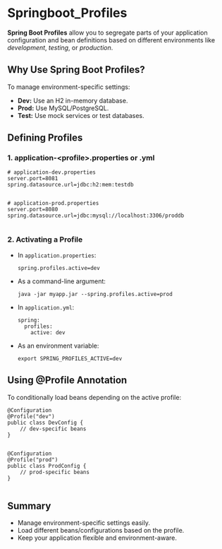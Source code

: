 # Springboot_Profiles


  

  <p><strong>Spring Boot Profiles</strong> allow you to segregate parts of your application configuration and bean definitions based on different environments like <em>development</em>, <em>testing</em>, or <em>production</em>.</p>

  <h2>Why Use Spring Boot Profiles?</h2>
  <p>To manage environment-specific settings:</p>
  <ul>
    <li><strong>Dev:</strong> Use an H2 in-memory database.</li>
    <li><strong>Prod:</strong> Use MySQL/PostgreSQL.</li>
    <li><strong>Test:</strong> Use mock services or test databases.</li>
  </ul>

  <h2>Defining Profiles</h2>

  <h3>1. application-&lt;profile&gt;.properties or .yml</h3>
  <pre><code># application-dev.properties
server.port=8081
spring.datasource.url=jdbc:h2:mem:testdb
  </code></pre>

  <pre><code># application-prod.properties
server.port=8080
spring.datasource.url=jdbc:mysql://localhost:3306/proddb
  </code></pre>

  <h3>2. Activating a Profile</h3>
  <ul>
    <li>In <code>application.properties</code>:
      <pre><code>spring.profiles.active=dev</code></pre>
    </li>
    <li>As a command-line argument:
      <pre><code>java -jar myapp.jar --spring.profiles.active=prod</code></pre>
    </li>
    <li>In <code>application.yml</code>:
      <pre><code>spring:
  profiles:
    active: dev</code></pre>
    </li>
    <li>As an environment variable:
      <pre><code>export SPRING_PROFILES_ACTIVE=dev</code></pre>
    </li>
  </ul>

  <h2>Using @Profile Annotation</h2>
  <p>To conditionally load beans depending on the active profile:</p>
  <pre><code>@Configuration
@Profile("dev")
public class DevConfig {
    // dev-specific beans
}
  </code></pre>

  <pre><code>@Configuration
@Profile("prod")
public class ProdConfig {
    // prod-specific beans
}
  </code></pre>

  <h2>Summary</h2>
  <ul>
    <li>Manage environment-specific settings easily.</li>
    <li>Load different beans/configurations based on the profile.</li>
    <li>Keep your application flexible and environment-aware.</li>
  </ul>

</body>
</html>
